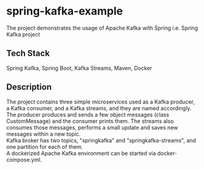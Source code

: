 # spring-kafka-example

The project demonstrates the usage of Apache Kafka with Spring i.e. Spring Kafka project

## Tech Stack

Spring Kafka, Spring Boot, Kafka Streams, Maven, Docker

## Description

The project contains three simple microservices used as a Kafka producer, a Kafka consumer, and a Kafka streams, and they are named
accordingly. The producer produces and sends a few object messages (class CustomMessage) and the consumer
prints them. The streams also consumes those messages, performs a small update and saves new messages within a new topic.  
Kafka broker has two topics, "springkafka" and "springkafka-streams", and one partition for each of them.  
A dockerized Apache Kafka environment can be started via docker-compose.yml.

